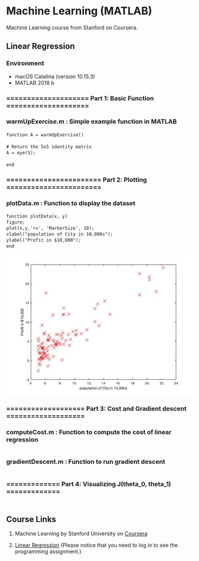 # Machine Learning (MATLAB)

Machine Learning course from Stanford on Coursera.

## Linear Regression 

### Environment
- macOS Catalina (version 10.15.3)
- MATLAB 2018 b

### ==================== Part 1: Basic Function ====================
### warmUpExercise.m : Simple example function in MATLAB

```
function A = warmUpExercise()

# Return the 5x5 identity matrix 
A = eye(5);

end
```

### ======================= Part 2: Plotting =======================
### plotData.m : Function to display the dataset

```
function plotData(x, y)
figure;
plot(x,y,'rx', 'MarkerSize', 10);
xlabel("population of City in 10,000s");
ylabel("Profit in $10,000");
end
```

![plot](Figure/datavisualize.jpg)

### =================== Part 3: Cost and Gradient descent ===================
### computeCost.m : Function to compute the cost of linear regression
```

```

### gradientDescent.m : Function to run gradient descent
```

```

### ============= Part 4: Visualizing J(theta_0, theta_1) =============
###

```

```



## Course Links

1) Machine Learning by Stanford University on [Coursera](https://www.coursera.org/learn/machine-learning)

2) [Linear Regression](https://www.coursera.org/learn/machine-learning/programming/8f3qT/linear-regression) 
(Please notice that you need to log in to see the programming assignment.)